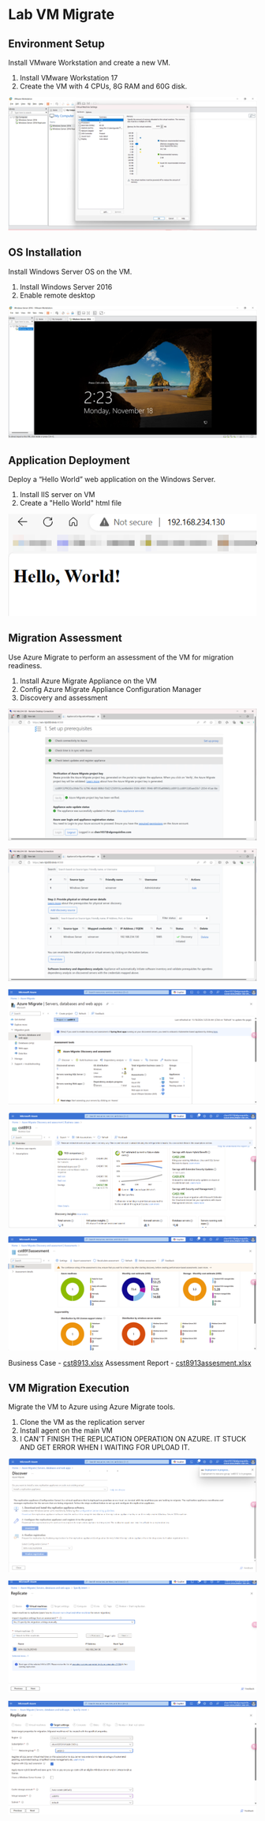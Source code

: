 # Lab VM Migrate

## Environment Setup

Install VMware Workstation and create a new VM.

1. Install VMware Workstation 17
2. Create the VM with 4 CPUs, 8G RAM and 60G disk.

![vmware](./vmware.png)

## OS Installation

Install Windows Server OS on the VM.

1. Install Windows Server 2016
2. Enable remote desktop

![os](./os.png)

## Application Deployment

Deploy a “Hello World” web application on the Windows Server.

1. Install IIS server on VM
2. Create a "Hello World" html file

![app](./app.png)

## Migration Assessment

Use Azure Migrate to perform an assessment of the VM for migration readiness.

1. Install Azure Migrate Appliance on the VM
2. Config Azure Migrate Appliance Configuration Manager
3. Discovery and assessment

![ma1](./ma1.png)

![ma2](./ma2.png)

![ma3](./ma3.png)

![ma4](./ma4.png)

![ma5](./ma5.png)

Business Case -  [cst8913.xlsx](cst8913.xlsx)  Assessment Report -  [cst8913assesment.xlsx](cst8913assesment.xlsx) 

## VM Migration Execution

Migrate the VM to Azure using Azure Migrate tools.

1. Clone the VM as the replication server
2. Install agent on the main VM
3. I CAN'T FINISH THE REPLICATION OPERATION ON AZURE. IT STUCK AND GET ERROR WHEN I WAITING FOR UPLOAD IT.

![mg1](./mg1.png)

![mg2](./mg2.png)

![mg3](./mg3.png)